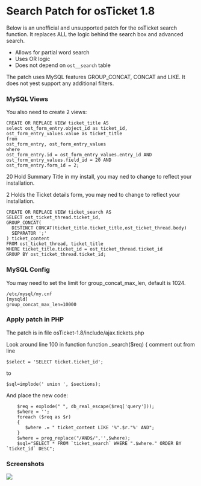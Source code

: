 # Search Patch for osTicket 1.8

Below is an unofficial and unsupported patch for the osTicket search function. It replaces ALL the logic behind the search box and advanced search.

  - Allows for partial word search
  - Uses OR logic
  - Does not depend on `ost__search` table

The patch uses MySQL features GROUP_CONCAT, CONCAT and LIKE. It does not yest support any additional filters.

### MySQL Views
You also need to create 2 views:

    CREATE OR REPLACE VIEW ticket_title AS
    select ost_form_entry.object_id as ticket_id,  ost_form_entry_values.value as ticket_title
    from 
    ost_form_entry, ost_form_entry_values
    where 
    ost_form_entry.id = ost_form_entry_values.entry_id AND
    ost_form_entry_values.field_id = 20 AND
    ost_form_entry.form_id = 2;

20 Hold Summary Title in my install, you may ned to change to reflect your installation.

2 Holds the Ticket details form, you may ned to change to reflect your installation.

    CREATE OR REPLACE VIEW ticket_search AS 
    SELECT ost_ticket_thread.ticket_id,
    GROUP_CONCAT(
      DISTINCT CONCAT(ticket_title.ticket_title,ost_ticket_thread.body) 
      SEPARATOR ';'
    ) ticket_content
    FROM ost_ticket_thread, ticket_title
    WHERE ticket_title.ticket_id = ost_ticket_thread.ticket_id
    GROUP BY ost_ticket_thread.ticket_id;

### MySQL Config

You may need to set the limit for group_concat_max_len, default is 1024.

    /etc/mysql/my.cnf
    [mysqld]
    group_concat_max_len=10000

### Apply patch in PHP
The patch is in file osTicket-1.8/include/ajax.tickets.php

Look around line 100 in function function _search($req) {
comment out from line 

    $select = 'SELECT ticket.ticket_id';
   
to 

    $sql=implode(' union ', $sections);
   
And place the new code:

        $req = explode(" ", db_real_escape($req['query']));
        $where = '';
        foreach ($req as $r)
        {
           $where .= " ticket_content LIKE '%".$r."%' AND";
        }
        $where = preg_replace("/AND$/",'',$where);        
        $sql="SELECT * FROM `ticket_search` WHERE ".$where." ORDER BY `ticket_id` DESC";


### Screenshots

![](http://postimg.org/image/gbezenevx/)